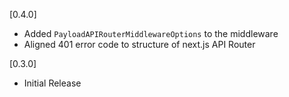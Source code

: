 [0.4.0]

- Added `PayloadAPIRouterMiddlewareOptions` to the middleware
- Aligned 401 error code to structure of next.js API Router

[0.3.0]

- Initial Release
